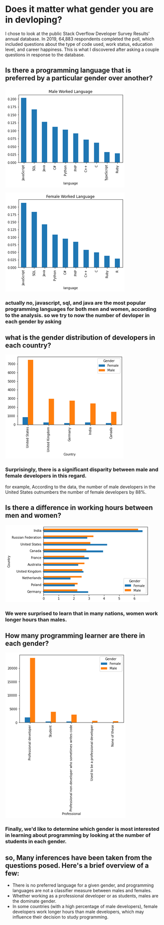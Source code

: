 # Does it matter what gender you are in devloping?


I chose to look at the public Stack Overflow Developer Survey Results' annual database. In 2019, 64,883 respondents completed the poll, which included questions about the type of code used, work status, education level, and career happiness. This is what I discovered after asking a couple questions in response to the database.



## Is there a programming language that is preferred by a particular gender over another?

![pic 1](https://github.com/AbdelrahmanGad/BlogPost_UDACITY_ND/blob/main/1.png)

![pic 2](https://github.com/AbdelrahmanGad/BlogPost_UDACITY_ND/blob/main/2.png)

### actually no, javascript, sql, and java are the most popular programming languages for both men and women, according to the analysis. so we try to now the number of devloper in each gender by asking


## what is the gender distribution of developers in each country?

![pic 3](https://github.com/AbdelrahmanGad/BlogPost_UDACITY_ND/blob/main/3.png)

### Surprisingly, there is a significant disparity between male and female developers in this regard.
for example, According to the data, the number of male developers in the United States outnumbers the number of female developers by 88%. 

## Is there a difference in working hours between men and women?

![pic 4](https://github.com/AbdelrahmanGad/BlogPost_UDACITY_ND/blob/main/4.png)

### We were surprised to learn that in many nations, women work longer hours than males.

## How many programming learner are there in each gender?

![pic 5](https://github.com/AbdelrahmanGad/BlogPost_UDACITY_ND/blob/main/5.png)

### Finally, we'd like to determine which gender is most interested in learning about programming by looking at the number of students in each gender.



## so, Many inferences have been taken from the questions posed. Here's a brief overview of a few:

* There is no preferred language for a given gender, and programming languages are not a classifier measure between males and females.
* Whether working as a professional developer or as students, males are the dominate gender.
* In some countries (with a high percentage of male developers), female developers work longer hours than male developers, which may influence their decision to study programming.
